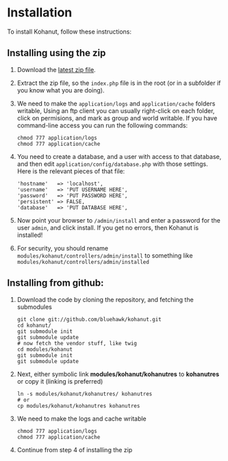 # Installation

To install Kohanut, follow these instructions:

## Installing using the zip

1. Download the [latest zip file](http://kohanut.com/download).

2. Extract the zip file, so the `index.php` file is in the root (or in a subfolder if you know what you are doing).

3. We need to make the `application/logs` and `application/cache` folders writable, Using an ftp client you can usually right-click on each folder, click on permisions, and mark as group and world writable.  If you have command-line access you can run the following commands:

   ~~~
   chmod 777 application/logs
   chmod 777 application/cache
   ~~~

4. You need to create a database, and a user with access to that database, and then edit `application/config/database.php` with those settings.  Here is the relevant pieces of that file:

   ~~~
   'hostname'   => 'localhost',
   'username'   => 'PUT USERNAME HERE',
   'password'   => 'PUT PASSWORD HERE',
   'persistent' => FALSE,
   'database'   => 'PUT DATABASE HERE',
   ~~~
   
5. Now point your browser to `/admin/install` and enter a password for the user `admin`, and click install. If you get no errors, then Kohanut is installed!

6. For security, you should rename `modules/kohanut/controllers/admin/install` to something like `modules/kohanut/controllers/admin/installed`
## Installing from github:

1. Download the code by cloning the repository, and fetching the submodules

   ~~~
   git clone git://github.com/bluehawk/kohanut.git
   cd kohanut/
   git submodule init
   git submodule update
   # now fetch the vendor stuff, like twig
   cd modules/kohanut
   git submodule init
   git submodule update
   ~~~

    
2. Next, either symbolic link **modules/kohanut/kohanutres** to **kohanutres** or copy it (linking is preferred)

   ~~~
   ln -s modules/kohanut/kohanutres/ kohanutres
   # or
   cp modules/kohanut/kohanutres kohanutres
   ~~~
   
3. We need to make the logs and cache writable

   ~~~
   chmod 777 application/logs
   chmod 777 application/cache
   ~~~
   
4. Continue from step 4 of installing the zip
